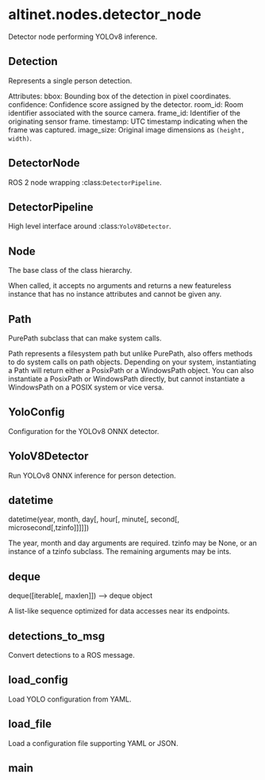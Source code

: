 # altinet.nodes.detector_node

Detector node performing YOLOv8 inference.

## Detection

Represents a single person detection.

Attributes:
    bbox: Bounding box of the detection in pixel coordinates.
    confidence: Confidence score assigned by the detector.
    room_id: Room identifier associated with the source camera.
    frame_id: Identifier of the originating sensor frame.
    timestamp: UTC timestamp indicating when the frame was captured.
    image_size: Original image dimensions as ``(height, width)``.

## DetectorNode

ROS 2 node wrapping :class:`DetectorPipeline`.

## DetectorPipeline

High level interface around :class:`YoloV8Detector`.

## Node

The base class of the class hierarchy.

When called, it accepts no arguments and returns a new featureless
instance that has no instance attributes and cannot be given any.

## Path

PurePath subclass that can make system calls.

Path represents a filesystem path but unlike PurePath, also offers
methods to do system calls on path objects. Depending on your system,
instantiating a Path will return either a PosixPath or a WindowsPath
object. You can also instantiate a PosixPath or WindowsPath directly,
but cannot instantiate a WindowsPath on a POSIX system or vice versa.

## YoloConfig

Configuration for the YOLOv8 ONNX detector.

## YoloV8Detector

Run YOLOv8 ONNX inference for person detection.

## datetime

datetime(year, month, day[, hour[, minute[, second[, microsecond[,tzinfo]]]]])

The year, month and day arguments are required. tzinfo may be None, or an
instance of a tzinfo subclass. The remaining arguments may be ints.

## deque

deque([iterable[, maxlen]]) --> deque object

A list-like sequence optimized for data accesses near its endpoints.

## detections_to_msg

Convert detections to a ROS message.

## load_config

Load YOLO configuration from YAML.

## load_file

Load a configuration file supporting YAML or JSON.

## main
